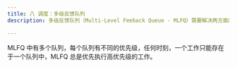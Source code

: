 ```yaml
---
title: 八 调度：多级反馈队列
description: 多级反馈队列（Multi-Level Feeback Queue - MLFQ）需要解决两方面问题。首先，它要优化周转时间。其次，MLFQ 希望给交互用户很好的交互体验，因此需要降低响应时间。

---
```


MLFQ 中有多个队列，每个队列有不同的优先级，任何时刻，一个工作只能存在于一个队列中，MLFQ 总是优先执行高优先级的工作。